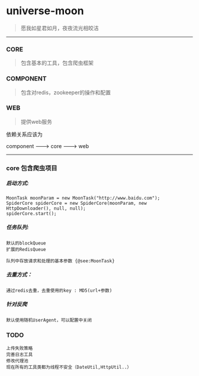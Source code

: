 # universe-moon
>愿我如星君如月，夜夜流光相皎洁

----


### CORE
>包含基本的工具，包含爬虫框架

### COMPONENT
>包含对redis，zookeeper的操作和配置

### WEB
>提供web服务


依赖关系应该为

component ---> core ---> web

----

### core 包含爬虫项目

##### 启动方式:

    MoonTask moonParam = new MoonTask("http://www.baidu.com");
    SpiderCore spiderCore = new SpiderCore(moonParam, new HttpDownloader(), null, null);
    spiderCore.start();


##### 任务队列:

    默认的blockQueue
    扩展的RedisQueue

    队列中存放请求和处理的基本参数 {@see:MoonTask}

##### 去重方式：

    通过redis去重，去重使用的key : MD5(url+参数)

##### 针对反爬
    
    默认使用随机UserAgent，可以配置中关闭
    
### TODO
    
    上传失败策略
    完善日志工具
    修改代理池
    现在所有的工具类都为线程不安全（DateUtil,HttpUtil..）